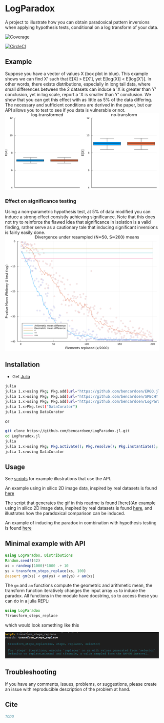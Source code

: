 # LogParadox

A project to illustrate how you can obtain paradoxical pattern inversions when applying hypothesis tests, conditional on a log transform of your data.

[![Coverage](https://codecov.io/gh/bencardoen/LogParadox.jl/branch/main/graph/badge.svg)](https://codecov.io/gh/bencardoen/LogParadox.jl)

[![CircleCI](https://dl.circleci.com/status-badge/img/gh/bencardoen/LogParadox.jl/tree/main.svg?style=svg&circle-token=304e0f4d40f0fdb0363572f8fabf8ee73334ebfd)](https://dl.circleci.com/status-badge/redirect/gh/bencardoen/LogParadox.jl/tree/main)

## Example
Suppose you have a vector of values X (box plot in blue).
This example shows we can find X' such that E[X] > E[X'], yet E[log(X)] <  E[log(X')].
In other words, there exists distributions, especially in long tail data, where small differences between the 2 datasets can induce a 'X is greater than Y' conclusion, yet in log scale, report a 'X is smaller than Y' conclusion.
We show that you can get this effect with as little as 5% of the data differing.
The necessary and sufficient conditions are derived in the paper, but our API allows you to test to see if you data is vulnerable or not.
![example](figures/interactivelp.gif)

### Effect on significance testing
Using a non-parametric hypothesis test, at 5% of data modified you can induce a strong effect consistly achieving significance.
Note that this does not try to reinforce the flawed idea that significance in isolation is a valid finding, rather serve as a cautionary tale that inducing significant inversions is fairly easily done.
![example](figures/pvals50_200.png)

## Installation
- Get [Julia](https://julialang.org/learning/getting-started/)
```bash
julia
julia 1.x>using Pkg; Pkg.add(url="https://github.com/bencardoen/ERGO.jl.git")
julia 1.x>using Pkg; Pkg.add(url="https://github.com/bencardoen/SPECHT.jl.git")
julia 1.x>using Pkg; Pkg.add(url="https://github.com/bencardoen/LogParadox.jl.git")
julia 1.x>Pkg.test("DataCurator")
julia 1.x>using DataCurator
```
or
```bash
git clone https://github.com/bencardoen/LogParadox.jl.git
cd LogParadox.jl
julia
julia 1.x>using Pkg; Pkg.activate(); Pkg.resolve(); Pkg.instantiate(); Pkg.test()
julia 1.x>using DataCurator
```

## Usage

See [scripts](https://github.com/bencardoen/LogParadox.jl/tree/main/scripts) for example illustrations that use the API.

An example using in silico 2D image data, inspired by real datasets is found [here](https://github.com/bencardoen/LogParadox.jl/tree/main/scripts/markov.jl)

The script that generates the gif in this readme is found [here](An example using in silico 2D image data, inspired by real datasets is found [here](https://github.com/bencardoen/LogParadox.jl/tree/main/scripts/gif.jl), and illustrates how the paradoxical comparison can be induced.

An example of inducing the paradox in combination with hypothesis testing is found [here](https://github.com/bencardoen/LogParadox.jl/blob/main/scripts/mwu.jl)

## Minimal example with API
```julia
using LogParadox, Distributions
Random.seed!(42)
xs = randexp(1000)*1000 .+ 10
ys = transform_steps_replace(xs, 100)
@assert gm(xs) < gm(ys) < am(ys) < am(xs)
```
The `gm` and `am` functions compute the geometric and arithmetic mean, the transform function iteratively changes the input array `xs` to induce the paradox.
All functions in the module have docstring, so to access these you can do in a julia REPL:
```julia
using LogParadox
?transform_steps_replace
```
which would look something like this

![docstring](figures/docs.png)

## Troubleshooting
If you have any comments, issues, problems, or suggestions, please create an issue with reproducible description of the problem at hand.

## Cite
```bibtex
TODO
```
